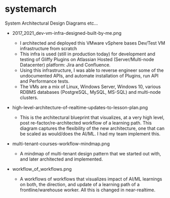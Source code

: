 # systemarch
System Architectural Design Diagrams etc...

* 2017_2021_dev-vm-infra-designed-built-by-me.png
	* I architected and deployed this VMware vSphere bases Dev/Test VM infrastructure from scratch
	* This infra is used (still in production today) for development and testing of Gliffy Plugins 
		on Atlassian Hosted (Server/Multi-node Datacenter) platform: Jira and Confluence.
	* Using this infrastructure, I was able to reverse engineer some of the undocumented APIs, and
		automate installation of Plugins, run API and Performance tests.
	* The VMs are a mix of Linux, Windows Server, Windows 10, various RDBMS databases (PostgreSQL,
		MySQL, MS-SQL) and multi-node clusters.

* high-level-architecture-of-realtime-updates-to-lesson-plan.png
	* This is the architectural blueprint that visualizes, at a very high level, post re-factor/re-architected workflow of a learning path. This diagram captures the flexibility of the new architecture, one that can be scaled as would/does the AI/ML. I had my team implement this.

* multi-tenant-courses-workflow-mindmap.png
	* A mindmap of multi-tenant design pattern that we started out with, and later architected and implemented. 

* workflow_of_workflows.png
	* A workflows of workflows that visualizes impact of AI/ML learnings on both, the direction, and update of a learning path of a frontline/warehouse worker. All this is changed in near-realtime.

